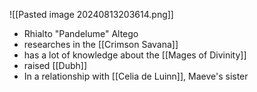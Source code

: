 ![[Pasted image 20240813203614.png]]
* Rhialto "Pandelume" Altego
* researches in the [[Crimson Savana]]
* has a lot of knowledge about the [[Mages of Divinity]]
* raised [[Dubh]]
* In a relationship with [[Celia de Luinn]], Maeve's sister

